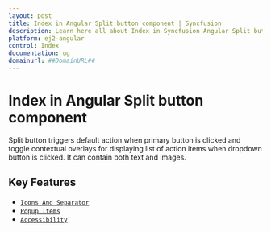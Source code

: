 ```yaml
---
layout: post
title: Index in Angular Split button component | Syncfusion
description: Learn here all about Index in Syncfusion Angular Split button component of Syncfusion Essential JS 2 and more.
platform: ej2-angular
control: Index 
documentation: ug
domainurl: ##DomainURL##
---
```


# Index in Angular Split button component

Split button triggers default action when primary button is clicked and toggle contextual overlays for displaying list of action items when dropdown button is clicked. It can contain both text and images.

## Key Features

* [`Icons And Separator`](./icons-and-separator#icons-and-separator)
* [`Popup Items`](./popup-items#popup-items)
* [`Accessibility`](./accessibility#accessibility)
